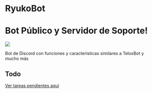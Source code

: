 # RyukoBot
# Bot Público y Servidor de Soporte!

<a href="https://discord.gg/TA4SwutuFK"><img src="https://github.com/CrawKatt/RyukoBot/blob/nightly/assets/standard.gif"></a>

Bot de Discord con funciones y características similares a TeloxBot y mucho más

## Todo
[Ver tareas pendientes aquí](TODO.md)
